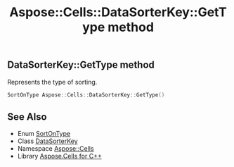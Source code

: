 ﻿---
title: Aspose::Cells::DataSorterKey::GetType method
linktitle: GetType
second_title: Aspose.Cells for C++ API Reference
description: 'Aspose::Cells::DataSorterKey::GetType method. Represents the type of sorting in C++.'
type: docs
weight: 800
url: /cpp/aspose.cells/datasorterkey/gettype/
---
## DataSorterKey::GetType method


Represents the type of sorting.

```cpp
SortOnType Aspose::Cells::DataSorterKey::GetType()
```

## See Also

* Enum [SortOnType](../../sortontype/)
* Class [DataSorterKey](../)
* Namespace [Aspose::Cells](../../)
* Library [Aspose.Cells for C++](../../../)
